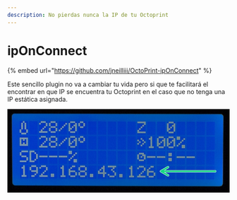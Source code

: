 ```yaml
---
description: No pierdas nunca la IP de tu Octoprint
---
```


# ipOnConnect

{% embed url="https://github.com/jneilliii/OctoPrint-ipOnConnect" %}

Este sencillo plugin no va a cambiar tu vida pero si que te facilitará el encontrar en que IP se encuentra tu Octoprint en el caso que no tenga una IP estática asignada.

![](../../.gitbook/assets/image%20%2833%29.png)

